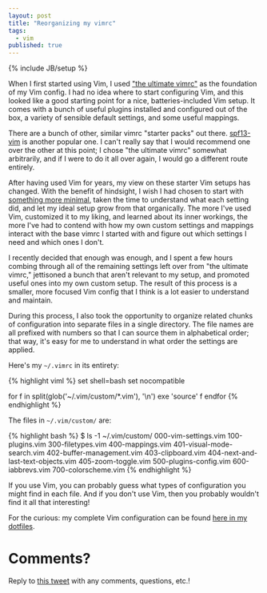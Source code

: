 ```yaml
---
layout: post
title: "Reorganizing my vimrc"
tags:
  - vim
published: true
---
```


{% include JB/setup %}

When I first started using Vim, I used ["the ultimate vimrc"][ultimate-vimrc] as
the foundation of my Vim config. I had no idea where to start configuring Vim,
and this looked like a good starting point for a nice, batteries-included Vim
setup. It comes with a bunch of useful plugins installed and configured out of
the box, a variety of sensible default settings, and some useful mappings.

There are a bunch of other, similar vimrc "starter packs" out there. [spf13-vim]
is another popular one. I can't really say that I would recommend one over the
other at this point; I chose "the ultimate vimrc" somewhat arbitrarily, and if I
were to do it all over again, I would go a different route entirely.

After having used Vim for years, my view on these starter Vim setups has
changed. With the benefit of hindsight, I wish I had chosen to start with
[something more minimal][minimal-vimrc], taken the time to understand what each
setting did, and let my ideal setup grow from that organically. The more I've
used Vim, customized it to my liking, and learned about its inner workings, the
more I've had to contend with how my own custom settings and mappings interact
with the base vimrc I started with and figure out which settings I need and
which ones I don't.

I recently decided that enough was enough, and I spent a few hours combing
through all of the remaining settings left over from "the ultimate vimrc,"
jettisoned a bunch that aren't relevant to my setup, and promoted useful ones
into my own custom setup. The result of this process is a smaller, more focused
Vim config that I think is a lot easier to understand and maintain.

During this process, I also took the opportunity to organize related chunks of
configuration into separate files in a single directory. The file names are all
prefixed with numbers so that I can source them in alphabetical order; that way,
it's easy for me to understand in what order the settings are applied.

Here's my `~/.vimrc` in its entirety:

{% highlight viml %}
set shell=bash
set nocompatible

for f in split(glob('~/.vim/custom/*.vim'), '\n')
  exe 'source' f
endfor
{% endhighlight %}

The files in `~/.vim/custom/` are:

{% highlight bash %}
$ ls -1 ~/.vim/custom/
000-vim-settings.vim
100-plugins.vim
300-filetypes.vim
400-mappings.vim
401-visual-mode-search.vim
402-buffer-management.vim
403-clipboard.vim
404-next-and-last-text-objects.vim
405-zoom-toggle.vim
500-plugins-config.vim
600-iabbrevs.vim
700-colorscheme.vim
{% endhighlight %}

If you use Vim, you can probably guess what types of configuration you might
find in each file. And if you don't use Vim, then you probably wouldn't find it
all that interesting!

For the curious: my complete Vim configuration can be found [here in my
dotfiles][vim-dotfiles].

# Comments?

Reply to [this tweet][tweet] with any comments, questions, etc.!

[tweet]: https://twitter.com/dave_yarwood/status/FIXME

[ultimate-vimrc]: https://github.com/amix/vimrc
[spf13-vim]: https://github.com/spf13/spf13-vim
[minimal-vimrc]: https://gist.github.com/benmccormick/4e4bc44d8135cfc43fc3
[vim-dotfiles]: https://github.com/daveyarwood/dotfiles/tree/master/vim
